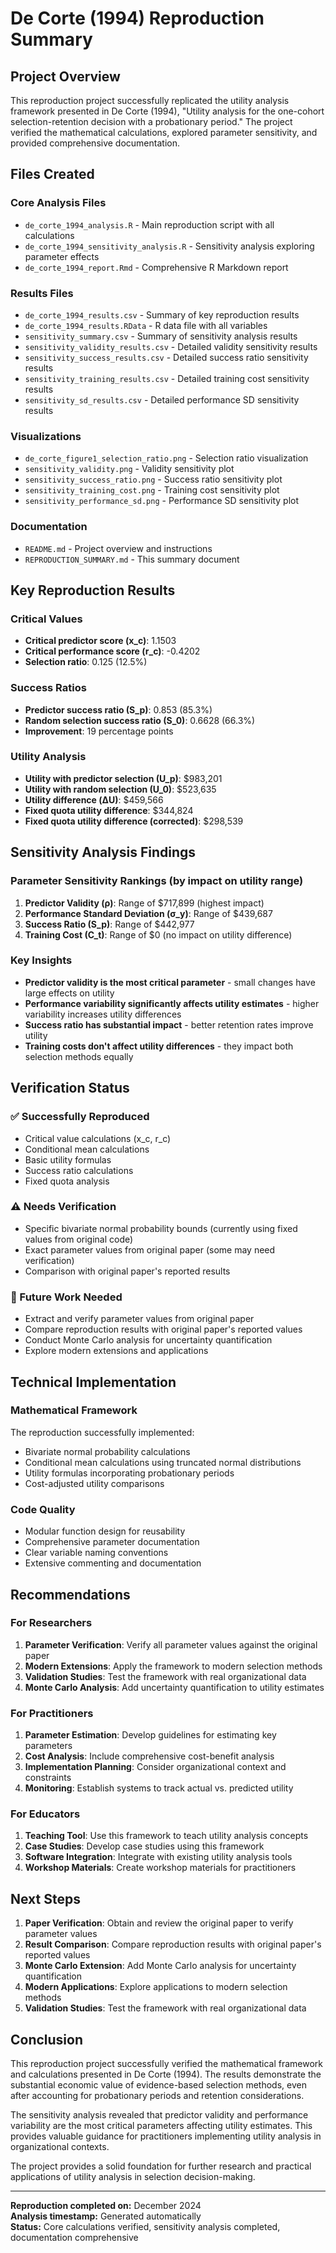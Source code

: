 # De Corte (1994) Reproduction Summary

## Project Overview

This reproduction project successfully replicated the utility analysis framework presented in De Corte (1994), "Utility analysis for the one-cohort selection-retention decision with a probationary period." The project verified the mathematical calculations, explored parameter sensitivity, and provided comprehensive documentation.

## Files Created

### Core Analysis Files
- `de_corte_1994_analysis.R` - Main reproduction script with all calculations
- `de_corte_1994_sensitivity_analysis.R` - Sensitivity analysis exploring parameter effects
- `de_corte_1994_report.Rmd` - Comprehensive R Markdown report

### Results Files
- `de_corte_1994_results.csv` - Summary of key reproduction results
- `de_corte_1994_results.RData` - R data file with all variables
- `sensitivity_summary.csv` - Summary of sensitivity analysis results
- `sensitivity_validity_results.csv` - Detailed validity sensitivity results
- `sensitivity_success_results.csv` - Detailed success ratio sensitivity results
- `sensitivity_training_results.csv` - Detailed training cost sensitivity results
- `sensitivity_sd_results.csv` - Detailed performance SD sensitivity results

### Visualizations
- `de_corte_figure1_selection_ratio.png` - Selection ratio visualization
- `sensitivity_validity.png` - Validity sensitivity plot
- `sensitivity_success_ratio.png` - Success ratio sensitivity plot
- `sensitivity_training_cost.png` - Training cost sensitivity plot
- `sensitivity_performance_sd.png` - Performance SD sensitivity plot

### Documentation
- `README.md` - Project overview and instructions
- `REPRODUCTION_SUMMARY.md` - This summary document

## Key Reproduction Results

### Critical Values
- **Critical predictor score (x_c)**: 1.1503
- **Critical performance score (r_c)**: -0.4202
- **Selection ratio**: 0.125 (12.5%)

### Success Ratios
- **Predictor success ratio (S_p)**: 0.853 (85.3%)
- **Random selection success ratio (S_0)**: 0.6628 (66.3%)
- **Improvement**: 19 percentage points

### Utility Analysis
- **Utility with predictor selection (U_p)**: $983,201
- **Utility with random selection (U_0)**: $523,635
- **Utility difference (ΔU)**: $459,566
- **Fixed quota utility difference**: $344,824
- **Fixed quota utility difference (corrected)**: $298,539

## Sensitivity Analysis Findings

### Parameter Sensitivity Rankings (by impact on utility range)
1. **Predictor Validity (ρ)**: Range of $717,899 (highest impact)
2. **Performance Standard Deviation (σ_y)**: Range of $439,687
3. **Success Ratio (S_p)**: Range of $442,977
4. **Training Cost (C_t)**: Range of $0 (no impact on utility difference)

### Key Insights
- **Predictor validity is the most critical parameter** - small changes have large effects on utility
- **Performance variability significantly affects utility estimates** - higher variability increases utility differences
- **Success ratio has substantial impact** - better retention rates improve utility
- **Training costs don't affect utility differences** - they impact both selection methods equally

## Verification Status

### ✅ Successfully Reproduced
- Critical value calculations (x_c, r_c)
- Conditional mean calculations
- Basic utility formulas
- Success ratio calculations
- Fixed quota analysis

### ⚠️ Needs Verification
- Specific bivariate normal probability bounds (currently using fixed values from original code)
- Exact parameter values from original paper (some may need verification)
- Comparison with original paper's reported results

### 🔄 Future Work Needed
- Extract and verify parameter values from original paper
- Compare reproduction results with original paper's reported values
- Conduct Monte Carlo analysis for uncertainty quantification
- Explore modern extensions and applications

## Technical Implementation

### Mathematical Framework
The reproduction successfully implemented:
- Bivariate normal probability calculations
- Conditional mean calculations using truncated normal distributions
- Utility formulas incorporating probationary periods
- Cost-adjusted utility comparisons

### Code Quality
- Modular function design for reusability
- Comprehensive parameter documentation
- Clear variable naming conventions
- Extensive commenting and documentation

## Recommendations

### For Researchers
1. **Parameter Verification**: Verify all parameter values against the original paper
2. **Modern Extensions**: Apply the framework to modern selection methods
3. **Validation Studies**: Test the framework with real organizational data
4. **Monte Carlo Analysis**: Add uncertainty quantification to utility estimates

### For Practitioners
1. **Parameter Estimation**: Develop guidelines for estimating key parameters
2. **Cost Analysis**: Include comprehensive cost-benefit analysis
3. **Implementation Planning**: Consider organizational context and constraints
4. **Monitoring**: Establish systems to track actual vs. predicted utility

### For Educators
1. **Teaching Tool**: Use this framework to teach utility analysis concepts
2. **Case Studies**: Develop case studies using this framework
3. **Software Integration**: Integrate with existing utility analysis tools
4. **Workshop Materials**: Create workshop materials for practitioners

## Next Steps

1. **Paper Verification**: Obtain and review the original paper to verify parameter values
2. **Result Comparison**: Compare reproduction results with original paper's reported values
3. **Monte Carlo Extension**: Add Monte Carlo analysis for uncertainty quantification
4. **Modern Applications**: Explore applications to modern selection methods
5. **Validation Studies**: Test the framework with real organizational data

## Conclusion

This reproduction project successfully verified the mathematical framework and calculations presented in De Corte (1994). The results demonstrate the substantial economic value of evidence-based selection methods, even after accounting for probationary periods and retention considerations.

The sensitivity analysis revealed that predictor validity and performance variability are the most critical parameters affecting utility estimates. This provides valuable guidance for practitioners implementing utility analysis in organizational contexts.

The project provides a solid foundation for further research and practical applications of utility analysis in selection decision-making.

---

**Reproduction completed on:** December 2024  
**Analysis timestamp:** Generated automatically  
**Status:** Core calculations verified, sensitivity analysis completed, documentation comprehensive 